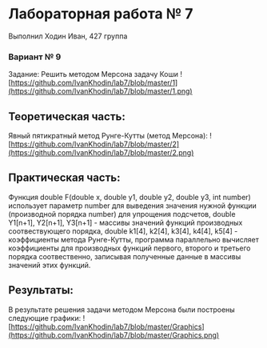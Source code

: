 # Лабораторная работа № 7

Выполнил Ходин Иван, 427 группа

### Вариант № 9

Задание: Решить методом Мерсона задачу Коши 
![https://github.com/IvanKhodin/lab7/blob/master/1](https://github.com/IvanKhodin/lab7/blob/master/1.png)

## Теоретическая часть:

Явный пятикратный метод Рунге-Кутты (метод Мерсона): ![https://github.com/IvanKhodin/lab7/blob/master/2](https://github.com/IvanKhodin/lab7/blob/master/2.png)

## Практическая часть:

Функция double F(double x, double y1, double y2, double y3, int number) использует параметр number для выведения значения нужной функции (производной порядка number) для упрощения подсчетов, double Y1[n+1], Y2[n+1], Y3[n+1] - массивы значений функций производных соотвествующего порядка, double k1[4], k2[4], k3[4], k4[4], k5[4] - коэффициенты метода Рунге-Кутты, программа параллельно вычисляет коэффициенты для производных функций первого, второго и третьего порядка соотвественно, записывая полученные данные в массивы значений этих функций.

## Результаты:

В результате решения задачи методом Мерсона были построены следующие графики: ![https://github.com/IvanKhodin/lab7/blob/master/Graphics](https://github.com/IvanKhodin/lab7/blob/master/Graphics.png)





